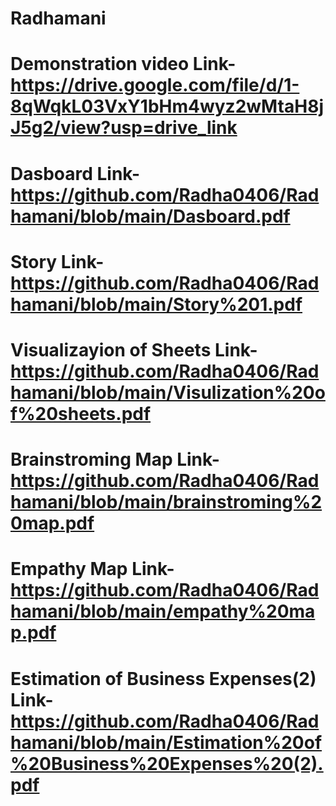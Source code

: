 # Radhamani
# Demonstration video Link- https://drive.google.com/file/d/1-8qWqkL03VxY1bHm4wyz2wMtaH8jJ5g2/view?usp=drive_link
# Dasboard Link- https://github.com/Radha0406/Radhamani/blob/main/Dasboard.pdf
# Story Link- https://github.com/Radha0406/Radhamani/blob/main/Story%201.pdf
# Visualizayion of Sheets Link- https://github.com/Radha0406/Radhamani/blob/main/Visulization%20of%20sheets.pdf
# Brainstroming Map Link- https://github.com/Radha0406/Radhamani/blob/main/brainstroming%20map.pdf
# Empathy Map Link- https://github.com/Radha0406/Radhamani/blob/main/empathy%20map.pdf
# Estimation of Business Expenses(2) Link- https://github.com/Radha0406/Radhamani/blob/main/Estimation%20of%20Business%20Expenses%20(2).pdf

